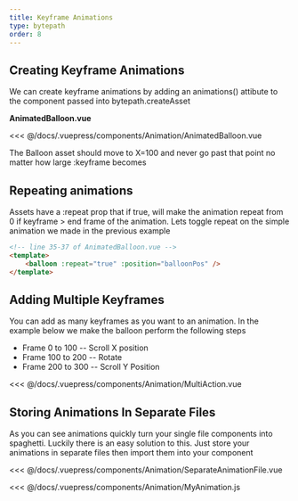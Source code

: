 ```yaml
---
title: Keyframe Animations
type: bytepath
order: 8
---
```

## Creating Keyframe Animations

We can create keyframe animations by adding an animations() attibute to the component passed into bytepath.createAsset

**AnimatedBalloon.vue**

<<< @/docs/.vuepress/components/Animation/AnimatedBalloon.vue

The Balloon asset should move to X=100 and never go past that point no matter how large :keyframe becomes

<Demo :end="1000" v-slot="{ keyframe }">
<Animation-AnimatedBalloon :keyframe="keyframe" />
</Demo>    


## Repeating animations

Assets have a :repeat prop that if true, will make the animation repeat from 0 if keyframe > end frame of the animation. 
Lets toggle repeat on the simple animation we made in the previous example 

```html
<!-- line 35-37 of AnimatedBalloon.vue -->
<template>
    <balloon :repeat="true" :position="balloonPos" />
</template>
```

<Demo :end="1000" v-slot="{ keyframe }">
<Animation-AnimatedBalloon :repeat="true" :keyframe="keyframe" />
</Demo> 


## Adding Multiple Keyframes
You can add as many keyframes as you want to an animation. In the example below we make the balloon perform the following steps
 - Frame 0 to 100 -- Scroll X position
  - Frame 100 to 200 -- Rotate
 - Frame 200 to 300 -- Scroll Y Position

<<< @/docs/.vuepress/components/Animation/MultiAction.vue

<Demo :end="1000" v-slot="{ keyframe }">
<Animation-MultiAction :keyframe="keyframe" />
</Demo>    


## Storing Animations In Separate Files

As you can see animations quickly turn your single file components into spaghetti. Luckily there is an easy solution to this. Just store your animations in separate files then import them into your component

<<< @/docs/.vuepress/components/Animation/SeparateAnimationFile.vue

<<< @/docs/.vuepress/components/Animation/MyAnimation.js


<Demo :end="1000" v-slot="{ keyframe }">
<Animation-SeparateAnimationFile :keyframe="keyframe" />
</Demo>
